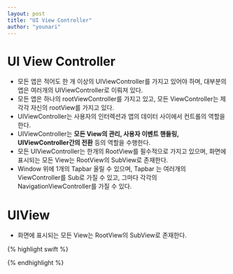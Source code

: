 ```yaml
---
layout: post
title: "UI View Controller"
author: "younari"
---
```


# UI View Controller
- 모든 앱은 적어도 한 개 이상의 UIViewController를 가지고 있어야 하며, 대부분의 앱은 여러개의 UIViewController로 이뤄져 있다.
- 모든 앱은 하나의 rootViewController를 가지고 있고, 모든 ViewController는 제각각 자신의 rootView를 가지고 있다.
- UIViewController는 사용자의 인터렉션과 앱의 데이터 사이에서 컨트롤의 역할을 한다.
- UIViewController는 **모든 View의 관리, 사용자 이벤트 핸들링, UIViewController간의 전환** 등의 역할을 수행한다.
- 모든 UIViewController는 한개의 RootView를 필수적으로 가지고 있으며, 화면에 표시되는 모든 View는 RootView의 SubView로 존재한다.
- Window 위에 1개의 Tapbar 올릴 수 있으며, Tapbar 는 여러개의 ViewController를 Sub로 가질 수 있고, 그마다 각각의 NavigationViewController를 가질 수 있다.

# UIView
- 화면에 표시되는 모든 View는 RootView의 SubView로 존재한다.

{% highlight swift %}

{% endhighlight %}

